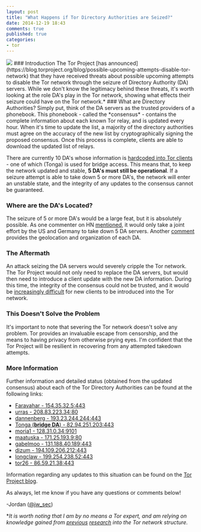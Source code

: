 ```yaml
---
layout: post
title: "What Happens if Tor Directory Authorities are Seized?"
date: 2014-12-19 18:43
comments: true
published: true
categories:
- tor
---
```

<img src="{{root_url}}/images/headers/tor_seized.png"/>
### Introduction
The Tor Project [has announced](https://blog.torproject.org/blog/possible-upcoming-attempts-disable-tor-network) that they have received threats about possible upcoming attempts to disable the Tor network through the seizure of Directory Authority (DA) servers. While we don't know the legitimacy behind these threats, it's worth looking at the role DA's play in the Tor network, showing what effects their seizure could have on the Tor network.*
<!--more-->
### What are Directory Authorities?
Simply put, think of the DA servers as the trusted providers of a phonebook. This phonebook - called the *consensus* - contains the complete information about each known Tor relay, and is updated every hour. When it's time to update the list, a majority of the directory authorities must agree on the accuracy of the new list by cryptographically signing the proposed consensus. Once this process is complete, clients are able to download the updated list of relays.

There are currently 10 DA's whose information is [hardcoded into Tor clients](https://gitweb.torproject.org/tor.git/tree/src/or/config.c#n824) - one of which (Tonga) is used for bridge access. This means that, to keep the network updated and stable, **5 DA's must still be operational**. If a seizure attempt is able to take down 5 or more DA's, the network will enter an unstable state, and the integrity of any updates to the consensus cannot be guaranteed.

### Where are the DA's Located?
The seizure of 5 or more DA's would be a large feat, but it is absolutely possible. As one commenter on HN [mentioned](https://news.ycombinator.com/item?id=8775028), it would only take a joint effort by the US and Germany to take down 5 DA servers. Another [comment](https://news.ycombinator.com/item?id=8775009) provides the geolocation and organization of each DA.

### The Aftermath
An attack seizing the DA servers would severely cripple the Tor network. The Tor Project would not only need to replace the DA servers, but would then need to introduce a client update with the new DA information. During this time, the integrity of the consensus could not be trusted, and it would be [increasingly difficult](https://blog.torproject.org/blog/possible-upcoming-attempts-disable-tor-network#comment-83762) for new clients to be introduced into the Tor network.

### This Doesn't Solve the Problem
It's important to note that severing the Tor network doesn't solve any problem. Tor provides an invaluable escape from censorship, and the means to having privacy from otherwise prying eyes. I'm confident that the Tor Project will be resilient in recovering from any attempted takedown attempts.

### More Information
Further information and detailed status (obtained from the updated consensus) about each of the Tor Directory Authorities can be found at the following links:

* [Faravahar - 154.35.32.5:443](https://globe.torproject.org/#/relay/CF6D0AAFB385BE71B8E111FC5CFF4B47923733BC)
* [urras - 208.83.223.34:80](https://globe.torproject.org/#/relay/0AD3FA884D18F89EEA2D89C019379E0E7FD94417)
* [dannenberg - 193.23.244.244:443](https://globe.torproject.org/#/relay/7BE683E65D48141321C5ED92F075C55364AC7123)
* [Tonga (**bridge DA**) - 82.94.251.203:443](https://globe.torproject.org/#/relay/4A0CCD2DDC7995083D73F5D667100C8A5831F16D)
* [moria1 - 128.31.0.34:9101](https://globe.torproject.org/#/relay/9695DFC35FFEB861329B9F1AB04C46397020CE31)
* [maatuska - 171.25.193.9:80](https://globe.torproject.org/#/relay/BD6A829255CB08E66FBE7D3748363586E46B3810)
* [gabelmoo - 131.188.40.189:443](https://globe.torproject.org/#/relay/F2044413DAC2E02E3D6BCF4735A19BCA1DE97281)
* [dizum - 194.109.206.212:443](https://globe.torproject.org/#/relay/7EA6EAD6FD83083C538F44038BBFA077587DD755)
* [longclaw - 199.254.238.52:443](https://globe.torproject.org/#/relay/74A910646BCEEFBCD2E874FC1DC997430F968145)
* [tor26 - 86.59.21.38:443](https://globe.torproject.org/#/relay/847B1F850344D7876491A54892F904934E4EB85D)

Information regarding any updates to this situation can be found on the [Tor Project blog](https://blog.torproject.org/blog/).

As always, let me know if you have any questions or comments below!

-Jordan ([@jw_sec](http://twitter.com/jw_sec))

**It is worth noting that I am by no means a Tor expert, and am relying on knowledge gained from [previous]({{root_url}}/blog/2014/10/06/creating-tor-hidden-services-with-python/) [research](http://raidersec.blogspot.com/2013/09/mapping-tor-relays-and-exit-nodes.html) into the Tor network structure.*

